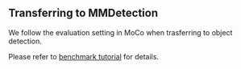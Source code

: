 ## Transferring to MMDetection

We follow the evaluation setting in MoCo when trasferring to object detection.

Please refer to [benchmark tutorial](../../../docs/en/tutorials/6_benchmarks.md) for details.
